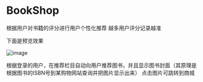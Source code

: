 # BookShop
根据用户对书籍的评分进行用户个性化推荐
越多用户评分记录越准


下面是预览效果

![image](https://github.com/MAXISTART/BookShop/raw/master/WebRoot/github第二幅作品.gif)


根据登录的用户，在推荐栏目自动向用户推荐图书，并且显示图书封面（其原理是根据图书的ISBN号到某购物网站查询并把图片显示出来）
点击图片可跳转到商城
